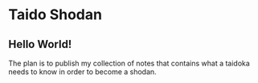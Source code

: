 # Taido Shodan #

## Hello World! ##

The plan is to publish my collection of notes that contains what a taidoka needs to know in order to become a shodan.
